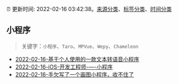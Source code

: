 :alarm_clock: 更新时间: 2022-02-16 03:42:38。[来源分类](../README.md)、[标签分类](../TAGS.md)、[时间分类](../TIMELINE.md)

## 小程序


> 关键字：`小程序`、`Taro`、`MPVue`、`Wepy`、`Chameleon`



- [2022-02-16-基于个人使用的一款文本转语音小程序](https://www.v2ex.com/t/834169) 
- [2022-02-16-iOS-开发工程师-—-小程序](https://www.v2ex.com/t/834156) 
- [2022-02-16-手欠写了一个画图小程序，收不住了](https://www.v2ex.com/t/834149) 